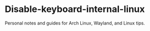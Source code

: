 # Disable-keyboard-internal-linux
Personal notes and guides for Arch Linux, Wayland, and Linux tips.
